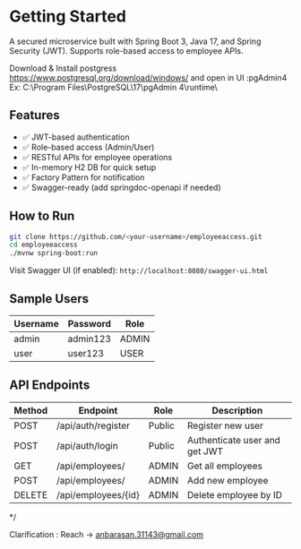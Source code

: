 # Getting Started

A secured microservice built with Spring Boot 3, Java 17, and Spring Security (JWT).
Supports role-based access to employee APIs.

Download & Install postgress
https://www.postgresql.org/download/windows/
and open in UI :pgAdmin4
Ex: C:\Program Files\PostgreSQL\17\pgAdmin 4\runtime\


## Features
- ✅ JWT-based authentication
- ✅ Role-based access (Admin/User)
- ✅ RESTful APIs for employee operations
- ✅ In-memory H2 DB for quick setup
- ✅ Factory Pattern for notification
- ✅ Swagger-ready (add springdoc-openapi if needed)

## How to Run
```bash
git clone https://github.com/<your-username>/employeeaccess.git
cd employeeaccess
./mvnw spring-boot:run
```
Visit Swagger UI (if enabled): `http://localhost:8080/swagger-ui.html`

## Sample Users
| Username | Password | Role  |
|----------|----------|-------|
| admin    | admin123 | ADMIN |
| user     | user123  | USER  |

## API Endpoints
| Method | Endpoint              | Role    | Description                    |
|--------|------------------------|---------|--------------------------------|
| POST   | /api/auth/register     | Public  | Register new user              |
| POST   | /api/auth/login        | Public  | Authenticate user and get JWT |
| GET    | /api/employees/        | ADMIN   | Get all employees              |
| POST   | /api/employees/        | ADMIN   | Add new employee               |
| DELETE | /api/employees/{id}    | ADMIN   | Delete employee by ID          |
*/

Clarification : Reach -> anbarasan.31143@gmail.com